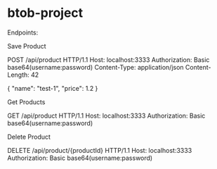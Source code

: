 # btob-project

Endpoints:



Save Product

POST /api/product HTTP/1.1
Host: localhost:3333
Authorization: Basic base64(username:password)
Content-Type: application/json
Content-Length: 42

{
    "name": "test-1",
    "price": 1.2
}




Get Products

GET /api/product HTTP/1.1
Host: localhost:3333
Authorization: Basic base64(username:password)




Delete Product

DELETE /api/product/{productId} HTTP/1.1
Host: localhost:3333
Authorization: Basic base64(username:password)

